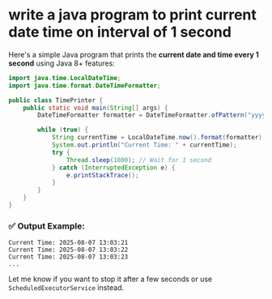 # write a java program to print current date time on interval of 1 second

Here's a simple Java program that prints the **current date and time every 1 second** using Java 8+ features:

```java
import java.time.LocalDateTime;
import java.time.format.DateTimeFormatter;

public class TimePrinter {
    public static void main(String[] args) {
        DateTimeFormatter formatter = DateTimeFormatter.ofPattern("yyyy-MM-dd HH:mm:ss");

        while (true) {
            String currentTime = LocalDateTime.now().format(formatter);
            System.out.println("Current Time: " + currentTime);
            try {
                Thread.sleep(1000); // Wait for 1 second
            } catch (InterruptedException e) {
                e.printStackTrace();
            }
        }
    }
}
```

### ✅ Output Example:

```
Current Time: 2025-08-07 13:03:21  
Current Time: 2025-08-07 13:03:22  
Current Time: 2025-08-07 13:03:23  
...
```

Let me know if you want to stop it after a few seconds or use `ScheduledExecutorService` instead.
